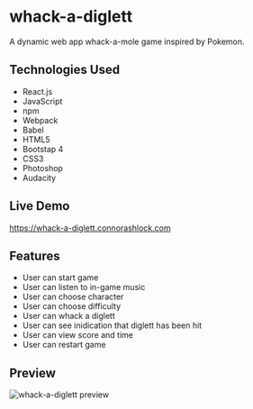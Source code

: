 # whack-a-diglett
A dynamic web app whack-a-mole game inspired by Pokemon.

## Technologies Used
- React.js
- JavaScript
- npm
- Webpack
- Babel
- HTML5
- Bootstap 4
- CSS3
- Photoshop
- Audacity

## Live Demo
https://whack-a-diglett.connorashlock.com

## Features
- User can start game
- User can listen to in-game music
- User can choose character
- User can choose difficulty
- User can whack a diglett
- User can see inidication that diglett has been hit
- User can view score and time
- User can restart game

## Preview
<p>
  <img src="dist/images/whack-a-diglett.gif" alt="whack-a-diglett preview">
</p>
